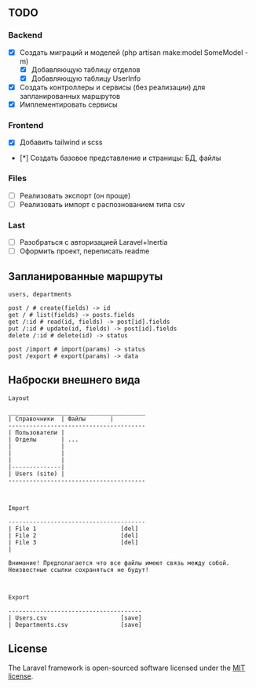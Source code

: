 ## TODO

### Backend

- [x] Создать миграций и моделей (php artisan make:model SomeModel -m)
  - [x] Добавляющую таблицу отделов
  - [x] Добавляющую таблицу UserInfo
- [x] Создать контроллеры и сервисы (без реализации) для запланированных маршрутов
- [x] Имплементировать сервисы

### Frontend

- [x] Добавить tailwind и scss
- [*] Создать базовое представление и страницы: БД, файлы

### Files

- [ ] Реализовать экспорт (он проще)
- [ ] Реализовать импорт с распознованием типа csv

### Last

- [ ] Разобраться с авторизацией Laravel+Inertia
- [ ] Оформить проект, переписать readme

## Запланированные маршруты

```
users, departments

post / # create(fields) -> id
get / # list(fields) -> posts.fields
get /:id # read(id, fields) -> post[id].fields
put /:id # update(id, fields) -> post[id].fields
delete /:id # delete(id) -> status

post /import # import(params) -> status
post /export # export(params) -> data
```

## Наброски внешнего вида

```
Layout

_______________________________________
| Справочники  | Файлы       |
---------------------------------------
| Пользователи |
| Отделы       | ...
|              |
|              |
|              |
|--------------|
| Users (site) |
---------------------------------------



Import

---------------------------------------
| File 1                        [del]
| File 2                        [del]
| File 3                        [del]
|

Внимание! Предполагается что все файлы имеют связь между собой.
Неизвестные ссылки сохраняться не будут!



Export

--------------------------------------
| Users.csv                     [save]
| Departments.csv               [save]
```

## License

The Laravel framework is open-sourced software licensed under the [MIT license](https://opensource.org/licenses/MIT).
